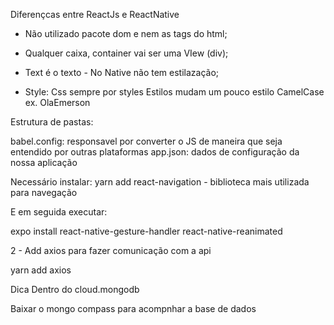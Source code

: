 Diferençcas entre ReactJs e ReactNative

- Não utilizado pacote dom e nem as tags do html;

- Qualquer caixa, container vai ser uma VIew (div);

- Text é o texto - No Native não tem estilazação;

- Style: Css sempre por styles
Estilos mudam um pouco estilo CamelCase  ex. OlaEmerson


Estrutura de pastas:

babel.config: responsavel por converter o JS de maneira que seja entendido por outras plataformas
app.json: dados de configuração da nossa aplicação


Necessário instalar: yarn add react-navigation - biblioteca mais utilizada para navegação

E em seguida executar:

expo install react-native-gesture-handler react-native-reanimated


2 - Add axios para fazer comunicação com a api

yarn add axios 

Dica
Dentro do cloud.mongodb

Baixar o mongo compass para acompnhar a base de dados